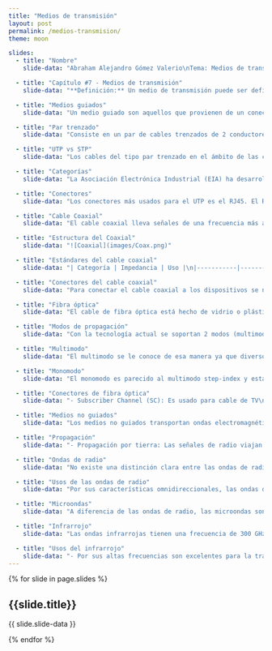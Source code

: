 ```yaml
---
title: "Medios de transmisión"
layout: post
permalink: /medios-transmision/
theme: moon

slides:
  - title: "Nombre"
    slide-data: "Abraham Alejandro Gómez Valerio\nTema: Medios de transmisión\nMétodo: RevealJS y Markdown"

  - title: "Capítulo #7 - Medios de transmisión"
    slide-data: "**Definición:** Un medio de transmisión puede ser definido como cualquier objeto o cosa el cual pueda transmitir información de una fuente a un destino. Dentro de la comunicación de datos, la definición de información y de medios de transmisión es más específica. Un medio de transmisión es usualmente un cable metálico o una fibra óptica. La información se representa como una señal del resultado de una conversión de datos desde otra forma."

  - title: "Medios guiados"
    slide-data: "Un medio guiado son aquellos que provienen de un conector de un dispositivo a otro, estos siendo:\n- Par trenzado\n- Cable Coaxial\n- Fibra óptica\n\nUna señal puede viajar a través de estos medios siendo limitada por los límites físicos de los cables."

  - title: "Par trenzado"
    slide-data: "Consiste en un par de cables trenzados de 2 conductores (normalmente de cobre), teniendo cada uno su propio aislamiento de plástico.\n\n![Par trenzado](images/Par.png){: width=\"900\" height=\"150\"}\n\nUno de estos cables es el que lleva las señales de información al receptor y el otro es usado solo como referencia a tierra. El receptor utiliza la diferencia entre estos dos."

  - title: "UTP vs STP"
    slide-data: "Los cables del tipo par trenzado en el ámbito de las comunicaciones son el UTP y el STP. El STP es un cable con un forro metálico o malla protectora que cubre cada par de los conductores aislados.\n\n![STP vs UTP](images/utpystp.png)"

  - title: "Categorías"
    slide-data: "La Asociación Electrónica Industrial (EIA) ha desarrollado estándares para clasificar el UTP en 7 categorías, los cuales están determinados por la calidad del cable, siendo #1 el más bajo hasta el #7 siendo el más alto. Algunos usados para cable de teléfono o conexión LAN."

  - title: "Conectores"
    slide-data: "Los conectores más usados para el UTP es el RJ45. El RJ45 es un conector el cual solo puede ser insertado en una sola dirección.\n\n![RJ45](images/RJ45.png)"

  - title: "Cable Coaxial"
    slide-data: "El cable coaxial lleva señales de una frecuencia más alta que el par trenzado, eso es en parte ya que estos medios tienen sus ligeras diferencias. El coax en lugar de tener 2 cables, este tiene un conductor central o un cable sólido (normalmente de cobre), el cual está cubierto por una funda aislante que puede ser metálica que funciona como un 'escudo' contra el ruido y funciona también como un segundo conductor que completa el circuito."

  - title: "Estructura del Coaxial"
    slide-data: "![Coaxial](images/Coax.png)"

  - title: "Estándares del cable coaxial"
    slide-data: "| Categoría | Impedancia | Uso |\n|-----------|------------|------------------|\n| RG-59     | 75 Ohms    | Cable de TV      |\n| RG-58     | 50 Ohms    | Ethernet delgado |\n| RG-11     | 50 Ohms    | Ethernet grueso  |"

  - title: "Conectores del cable coaxial"
    slide-data: "Para conectar el cable coaxial a los dispositivos se necesita de sus conectores. Los más comunes son:\n- Conector BNC: Usado para conectar el cable al dispositivo final\n- BNC T: Usado para redes de ethernet que realiza una conexión de una computadora a otro dispositivo\n- BNC Terminador: Usado al final del cable para prevenir la duplicación de la señal\n\n![BNC](images/BNC.png)"

  - title: "Fibra óptica"
    slide-data: "El cable de fibra óptica está hecho de vidrio o plástico y transmite señales a través de la luz. Esto se debe a que la luz se mueve en línea recta en forma uniforme. Si un rayo de luz se ve difractado por un cristal este puede cambiar de dirección.\n\n![Ángulos](images/angulo.png)"

  - title: "Modos de propagación"
    slide-data: "Con la tecnología actual se soportan 2 modos (multimodo y el monomodo) para la propagación de la luz por los canales ópticos, y cada uno requiere de características físicas diferentes.\n- Multimodo:\n  - Step Index\n  - Graded Index\n- Monomodo"

  - title: "Multimodo"
    slide-data: "El multimodo se le conoce de esa manera ya que diversos rayos de luz pueden moverse a través del núcleo en diferentes caminos. El multimodo step-index, la densidad del núcleo permanece constante desde el centro hasta los bordes. El multimodo graded-index, disminuye la distorsión de la señal a través del cable.\n\n![Multimodo](images/multimodo.png)"

  - title: "Monomodo"
    slide-data: "El monomodo es parecido al multimodo step-index y está enfocado más al recurso de la luz que limita el poco rango de los ángulos, siendo puramente horizontal. En sí, el propio monomodo está manufacturado con un diámetro más pequeño que el multimodo.\n\n![Monomodo](images/monomodo.png)"

  - title: "Conectores de fibra óptica"
    slide-data: "- Subscriber Channel (SC): Es usado para cable de TV\n- Straight-tip (ST): Es usado para conectar un cable a los dispositivos de redes\n- MT-RJ: Es un conector similar en tamaño al conector RJ45\n\n![Conectores de Fibra](images/Conector%20fibra.png)"

  - title: "Medios no guiados"
    slide-data: "Los medios no guiados transportan ondas electromagnéticas sin usar un conductor físico. Este tipo de comunicación es llamada de igual manera como comunicación inalámbrica. Las señales son normalmente libres a través del espacio y están disponibles para cualquiera que pueda captarlo con un dispositivo."

  - title: "Propagación"
    slide-data: "- Propagación por tierra: Las señales de radio viajan a través de una posición más baja y cercana a la tierra. Estas se emanan en todas las direcciones desde la antena de transmisión y siguen la curvatura de la tierra, viajando más dependiendo de la potencia de la señal.\n- Propagación por aire: Las señales son de una frecuencia más alta y estas viajan por la ionosfera, recorriendo más distancia sin requerir tanta potencia de salida.\n- Línea de mira: Son señales de alta frecuencia que se transmiten de antena a antena."

  - title: "Ondas de radio"
    slide-data: "No existe una distinción clara entre las ondas de radio y microondas, pero las ondas de radio tienen frecuencias entre 3 kHz y 1 GHz, mientras que las microondas entre 1 y 300 GHz, con diferencias en el comportamiento de ondas."

  - title: "Usos de las ondas de radio"
    slide-data: "Por sus características omnidireccionales, las ondas de radio son útiles para múltiple difusión para diferentes receptores, como la radio AM y FM, televisión, radio marítima, etc.\n\n![Radio](images/radio.png)"

  - title: "Microondas"
    slide-data: "A diferencia de las ondas de radio, las microondas son unidireccionales, por ello su medio de propagación suele ser Línea de visión, lo que supone una ventaja al usar antenas alineadas, ya que tienen menos probabilidad de interferir con otro par de antenas alineadas.\n\n- Su propagación es en línea recta.\n- Las microondas de muy alta frecuencia no pueden penetrar paredes."

  - title: "Infrarrojo"
    slide-data: "Las ondas infrarrojas tienen una frecuencia de 300 GHz a 400 THz, siendo usadas para comunicaciones de corta distancia. Estas, al tener frecuencias altas, no pueden atravesar paredes, evitando interferencias entre sistemas en habitaciones diferentes."

  - title: "Usos del infrarrojo"
    slide-data: "- Por sus altas frecuencias son excelentes para la transmisión de datos digitales.\n- Algunos fabricantes de dispositivos inalámbricos utilizan los infrarrojos para la conexión y el uso de teclados, mouses e impresoras."
---
```


{% for slide in page.slides %}
                    
<section data-background="{% if slide.background %}{{slide.background}}{% else %}{{page.background}}{% endif %}"><h1>{{slide.title}}</h1>{{ slide.slide-data }}</section>
                    
{% endfor %}
